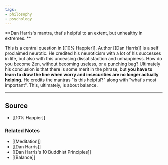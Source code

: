 ```yaml
---
tags:
- philosophy
- psychology
---
```

**Dan Harris's mantra, that's helpful to an extent, but unhealthy in extremes. **

This is a central question in [[10% Happier]]. Author [[Dan Harris]] is a self proclaimed neurotic. He credited his neuroticism with a lot of his successes in life, but also with this unceasing dissatisfaction and unhappiness. How do you become Zen, without becoming useless, or a punching bag? Ultimately his conclusion is that there is some merit in the phrase, but **you have to learn to draw the line when worry and insecurities are no longer actually helping.** He credits the mantras "is this helpful?" along with "what's most important". This, ultimately, is about balance.

---

## Source
- [[10% Happier]]

### Related Notes
- [[Meditation]] 
- [[Dan Harris]] 
- [[Dan Harris's 10 Buddhist Principles]] 
- [[Balance]]